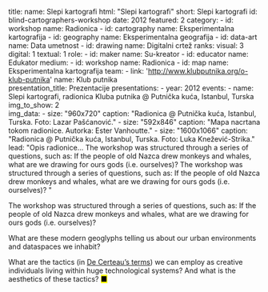 title: 
    name: Slepi kartografi
    html: "Slepi kartografi"
    short: Slepi kartografi
id: blind-cartographers-workshop
date: 2012
featured: 2
category: 
    - id: workshop
      name: Radionica
    - id: cartography
      name: Eksperimentalna kartografija
    - id: geography
      name: Eksperimentalna geografija
    - id: data-art
      name: Data umetnost
    - id: drawing
      name: Digitalni crtež
ranks:
    visual: 3
    digital: 1
    textual: 1
role:
    - id: maker
      name: Su-kreator
    - id: educator
      name: Edukator
medium:
    - id: workshop
      name: Radionica
    - id: map
      name: Eksperimentalna kartografija
team:
    - link: 'http://www.klubputnika.org/o-klub-putnika'
      name: Klub putnika    
presentation_title: Prezentacije
presentations:
    - year: 2012
      events:
        - name: Slepi kartografi, radionica Kluba putnika @ Putnička kuća, Istanbul, Turska      
img_to_show: 2       
img_data:
    - size: "960x720"
      caption: "Radionica @ Putnička kuća, Istanbul, Turska. Foto: Lazar Pašćanović."
    - size: "592x846"
      caption: "Mapa nacrtana tokom radionice. Autorka: Ester Vanhoutte."
    - size: "1600x1066"
      caption: "Radionica @ Putnička kuća, Istanbul, Turska. Foto: Luka Knežević-Strika."
lead: "Opis radionice... The workshop was structured through a series of questions, such as: If the people of old Nazca drew monkeys and whales, what are we drawing for ours gods (i.e. ourselves)? The workshop was structured through a series of questions, such as: If the people of old Nazca drew monkeys and whales, what are we drawing for ours gods (i.e. ourselves)? "

The workshop was structured through a series of questions, such as: If the people of old Nazca drew monkeys and whales, what are we drawing for ours gods (i.e. ourselves)? 

What are these modern geoglyphs telling us about our urban environments and dataspaces we inhabit? 

What are the tactics (in <a href="https://monoskop.org/images/2/2a/De_Certeau_Michel_The_Practice_of_Everyday_Life.pdf" target="_blank">De Certeau’s terms</a>) we can employ as creative individuals living within huge technological systems? And what is the aesthetics of these tactics? <mark>&#9632;</mark>